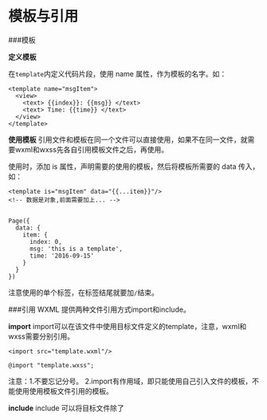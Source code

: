 模板与引用
===================
###模板

**定义模板**

在`template`内定义代码片段，使用 name 属性，作为模板的名字。如：

    <template name="msgItem">
      <view>
        <text> {{index}}: {{msg}} </text>
        <text> Time: {{time}} </text>
      </view>
    </template>

**使用模板**
引用文件和模板在同一个文件可以直接使用，如果不在同一文件，就需要wxml和wxss先各自引用模板文件之后，再使用。

使用时，添加 is 属性，声明需要的使用的模板，然后将模板所需要的 data 传入，如：

    <template is="msgItem" data="{{...item}}"/>
    <!-- 数据是对象,前面需要加上... -->


    Page({
      data: {
        item: {
          index: 0,
          msg: 'this is a template',
          time: '2016-09-15'
        }
      }
    })

注意使用的单个标签，在标签结尾就要加`/`结束。

###引用
WXML 提供两种文件引用方式import和include。

**import**
import可以在该文件中使用目标文件定义的template，注意，wxml和wxss需要分别引用。

    <import src="template.wxml"/>

    @import "template.wxss";
注意：1.不要忘记分号。
2.import有作用域，即只能使用自己引入文件的模板，不能使用使用模板文件引用的模板。

**include**
include 可以将目标文件除了 <template/> <wxs/> 外的整个代码引入，相当于是拷贝到 include 位置。

    <!-- index.wxml -->
    <include src="header.wxml"/>
    <view> body </view>
    <include src="footer.wxml"/>


    <!-- header.wxml -->
    <view> header </view>


    <!-- footer.wxml -->
    <view> footer </view>




